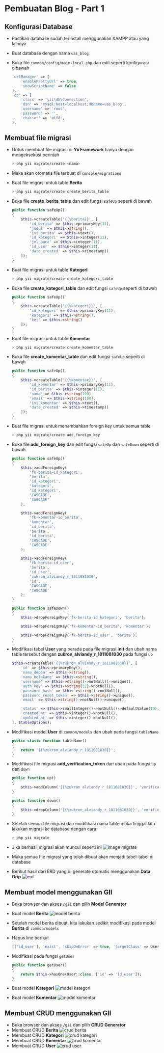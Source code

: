 # Pembuatan Blog - Part 1

## Konfigurasi Database

-   Pastikan database sudah terinstall menggunakan XAMPP atau yang lainnya
-   Buat database dengan nama `uas_blog`
-   Buka file `common/config/main-local.php` dan edit seperti konfigurasi dibawah

    ```php
    'urlManager' => [
        'enablePrettyUrl' => true,
        'showScriptName' => false
    ],
    'db' => [
        'class' => 'yii\db\Connection',
        'dsn' => 'mysql:host=localhost;dbname=uas_blog',
        'username' => 'root',
        'password' => '',
        'charset' => 'utf8',
    ],
    ```

## Membuat file migrasi

-   Untuk membuat file migrasi di **Yii Framework** hanya dengan mengeksekusi perintah
    ```bash
    > php yii migrate/create <nama>
    ```
-   Maka akan otomatis file terbuat di `console/migrations`
-   Buat file migrasi untuk table **Berita**
    ```bash
    > php yii migrate/create create_berita_table
    ```
-   Buka file **create_berita_table** dan edit fungsi `safeUp` seperti di bawah
    ```php
    public function safeUp()
    {
        $this->createTable('{{%berita}}', [
            'id_berita' => $this->primaryKey(11),
            'judul' => $this->string(),
            'isi_berita' => $this->text(),
            'id_kategori' => $this->integer(11),
            'jml_baca' => $this->integer(11),
            'id_user' => $this->integer(11),
            'date_created' => $this->timestamp()
        ]);
    }
    ```
-   Buat file migrasi untuk table **Kategori**
    ```bash
    > php yii migrate/create create_kategori_table
    ```
-   Buka file **create_kategori_table** dan edit fungsi `safeUp` seperti di bawah
    ```php
    public function safeUp()
    {
        $this->createTable('{{%kategori}}', [
            'id_kategori' => $this->primaryKey(11),
            'kategori' => $this->string(),
            'ket' => $this->string()
        ]);
    }
    ```
-   Buat file migrasi untuk table **Komentar**
    ```bash
    > php yii migrate/create create_komentar_table
    ```
-   Buka file **create_komentar_table** dan edit fungsi `safeUp` seperti di bawah
    ```php
    public function safeUp()
    {
        $this->createTable('{{%komentar}}', [
            'id_komentar' => $this->primaryKey(11),
            'id_berita' => $this->integer(11),
            'nama' => $this->string(100),
            'email' => $this->string(100),
            'isi_komentar' => $this->text(),
            'date_created' => $this->timestamp()
        ]);
    }
    ```
-   Buat file migrasi untuk menambahkan foreign key untuk semua table
    ```bash
    > php yii migrate/create add_foreign_key
    ```
-   Buka file **add_foreign_key** dan edit fungsi `safeUp` dan `safeDown` seperti di bawah

    ```php
    public function safeUp()
    {
        $this->addForeignKey(
            'fk-berita-id_kategori',
            'berita',
            'id_kategori',
            'kategori',
            'id_kategori',
            'CASCADE',
            'CASCADE'
        );

        $this->addForeignKey(
            'fk-komentar-id_berita',
            'komentar',
            'id_berita',
            'berita',
            'id_berita',
            'CASCADE',
            'CASCADE'
        );

        $this->addForeignKey(
            'fk-berita-id_user',
            'berita',
            'id_user',
            'zukron_alviandy_r_1811081030',
            'id',
            'CASCADE',
            'CASCADE'
        );
    }
    ```

    ```php
    public function safeDown()
    {
        $this->dropForeignKey('fk-berita-id_kategori', 'berita');

        $this->dropForeignKey('fk-komentar-id_berita', 'komentar');

        $this->dropForeignKey('fk-berita-id_user', 'berita');
    }
    ```

-   Modifikasi tabel **User** yang berada pada file migrasi **init** dan ubah nama table tersebut dengan **zukron_alviandy_r_1811081030** pada fungsi `up`

    ```php
    $this->createTable('{{%zukron_alviandy_r_1811081030}}', [
        'id' => $this->primaryKey(),
        'nama_depan' => $this->string(),
        'nama_belakang' => $this->string(),
        'username' => $this->string()->notNull()->unique(),
        'auth_key' => $this->string(32)->notNull(),
        'password_hash' => $this->string()->notNull(),
        'password_reset_token' => $this->string()->unique(),
        'email' => $this->string()->notNull()->unique(),

        'status' => $this->smallInteger()->notNull()->defaultValue(10),
        'created_at' => $this->integer()->notNull(),
        'updated_at' => $this->integer()->notNull(),
    ], $tableOptions);
    ```

-   Modifikasi model **User** di `common/models` dan ubah pada fungsi `tableName`
    ```php
    public static function tableName()
    {
        return '{{%zukron_alviandy_r_1811081030}}';
    }
    ```
-   Modifikasi file migrasi **add_verification_token** dan ubah pada fungsi `up` dan `down`
    ```php
    public function up()
    {
        $this->addColumn('{{%zukron_alviandy_r_1811081030}}', 'verification_token', $this->string()->defaultValue(null));
    }
    ```
    ```php
    public function down()
    {
        $this->dropColumn('{{%zukron_alviandy_r_1811081030}}', 'verification_token');
    }
    ```
-   Setelah semua file migrasi dan modifikasi nama table maka tinggal kita lakukan migrasi ke database dengan cara
    ```bash
    > php yii migrate
    ```
-   Jika berhasil migrasi akan muncul seperti ini
    ![image migrate](img/17.PNG)
-   Maka semua file migrasi yang telah dibuat akan menjadi tabel-tabel di database
-   Berikut hasil dari ERD yang di generate otomatis menggunakan **Data Grip**
    ![erd](img/uas_blog.png)

## Membuat model menggunakan GII

-   Buka browser dan akses `/gii` dan pilih **Model Generator**
-   Buat model **Berita**
    ![model berita](img/1.PNG)
-   Setelah model berita dibuat, kita lakukan sedikit modifikasi pada model **Berita** di `common/models`
-   Hapus line berikut
    ```php
    [['id_user'], 'exist', 'skipOnError' => true, 'targetClass' => User::class, 'targetAttribute' => ['id_user' => 'id']],
    ```
-   Modifikasi pada fungsi `getUser`

    ```php
    public function getUser()
    {
        return $this->hasOne(User::class, ['id' => 'id_user']);
    }
    ```

-   Buat model **Kategori**
    ![model kategori](img/2.PNG)

-   Buat model **Komentar**
    ![model komentar](img/3.PNG)

## Membuat CRUD menggunakan GII

-   Buka browser dan akses `/gii` dan pilih **CRUD Generator**
-   Membuat CRUD **Berita**
    ![crud berita](img/4.PNG)
-   Membuat CRUD **Kategori**
    ![crud kategori](img/5.PNG)
-   Membuat CRUD **Komentar**
    ![crud komentar](img/6.PNG)
-   Membuat CRUD **User**
    ![crud user](img/7.PNG)

